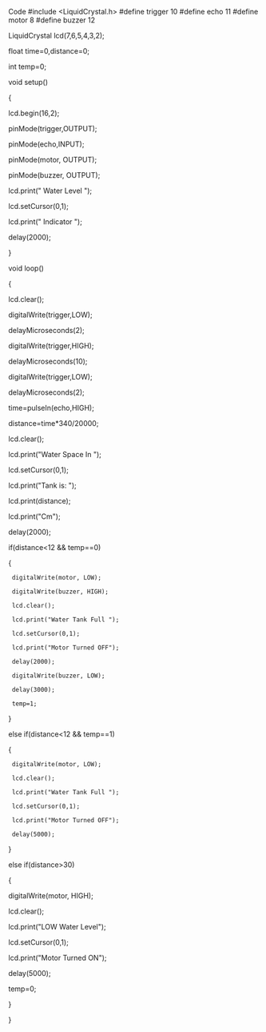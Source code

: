 Code
#include <LiquidCrystal.h>
#define trigger 10
#define echo 11
#define motor 8
#define buzzer 12

LiquidCrystal lcd(7,6,5,4,3,2);

 

float time=0,distance=0;

int temp=0; 

void setup()

{

 lcd.begin(16,2);

 pinMode(trigger,OUTPUT);

 pinMode(echo,INPUT);

 pinMode(motor, OUTPUT);

 pinMode(buzzer, OUTPUT);

 lcd.print("  Water Level ");

 lcd.setCursor(0,1);

 lcd.print("   Indicator  ");

 delay(2000);

}

 

void loop()

{

 lcd.clear();

 digitalWrite(trigger,LOW);

 delayMicroseconds(2);

 digitalWrite(trigger,HIGH);

 delayMicroseconds(10);

 digitalWrite(trigger,LOW);

 delayMicroseconds(2);

 time=pulseIn(echo,HIGH);

 distance=time*340/20000;

 lcd.clear();

 lcd.print("Water Space In  ");

 lcd.setCursor(0,1);

 lcd.print("Tank is: ");

 lcd.print(distance);

 lcd.print("Cm");

 delay(2000);

 if(distance<12 && temp==0)

 {

     digitalWrite(motor, LOW);

     digitalWrite(buzzer, HIGH);

     lcd.clear();

     lcd.print("Water Tank Full ");

     lcd.setCursor(0,1);

     lcd.print("Motor Turned OFF");

     delay(2000);

     digitalWrite(buzzer, LOW);

     delay(3000);

     temp=1;

 }

 

  else if(distance<12 && temp==1)

 {

     digitalWrite(motor, LOW);

     lcd.clear();

     lcd.print("Water Tank Full ");

     lcd.setCursor(0,1);

     lcd.print("Motor Turned OFF");

     delay(5000);

 }

 

 else if(distance>30)

 {

   digitalWrite(motor, HIGH);

   lcd.clear();

   lcd.print("LOW Water Level");

   lcd.setCursor(0,1);

   lcd.print("Motor Turned ON");

   delay(5000);

   temp=0;

 }

}
